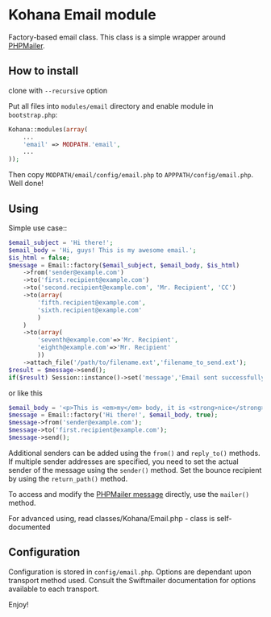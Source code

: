 # Kohana Email module

Factory-based email class. This class is a simple wrapper around [PHPMailer](https://github.com/PHPMailer/PHPMailer).

## How to install
clone with `--recursive` option

Put all files into `modules/email` directory and enable module in `bootstrap.php`:
```php
Kohana::modules(array(
	...
	'email' => MODPATH.'email',
	...
));
```
Then copy `MODPATH/email/config/email.php` to `APPPATH/config/email.php`.
Well done!

## Using
Simple use case::
```php
$email_subject = 'Hi there!';
$email_body = 'Hi, guys! This is my awesome email.';
$is_html = false;
$message = Email::factory($email_subject, $email_body, $is_html)
	->from('sender@example.com')
	->to('first.recipient@example.com')
	->to('second.recipient@example.com', 'Mr. Recipient', 'CC')
	->to(array(
		'fifth.recipient@example.com',
		'sixth.recipient@example.com'
		)
	)
	->to(array(
		'seventh@example.com'=>'Mr. Recipient',
		'eighth@example.com'=>'Mr. Recipient'
		))
	->attach_file('/path/to/filename.ext','filename_to_send.ext');
$result = $message->send();
if($result) Session::instance()->set('message','Email sent successfully');
```

or like this
```php
$email_body = '<p>This is <em>my</em> body, it is <strong>nice</strong>.</p>';
$message = Email::factory('Hi there!', $email_body, true);
$message->from('sender@example.com');
$message->to('first.recipient@example.com');
$message->send();
```

Additional senders can be added using the `from()` and `reply_to()` methods. If multiple sender addresses are specified, you need to set the actual sender of the message using the `sender()` method. Set the bounce recipient by using the `return_path()` method.

To access and modify the [PHPMailer message](https://github.com/PHPMailer/PHPMailer) directly, use the `mailer()` method.

For advanced using, read classes/Kohana/Email.php - class is self-documented

## Configuration

Configuration is stored in `config/email.php`. Options are dependant upon transport method used. Consult the Swiftmailer documentation for options available to each transport.

Enjoy!
